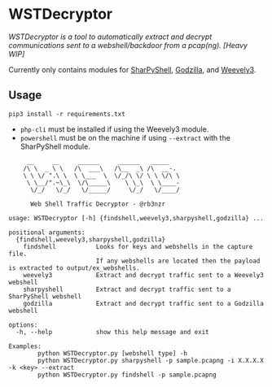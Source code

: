# WSTDecryptor

*WSTDecryptor is a tool to automatically extract and decrypt communications sent to a webshell/backdoor from a pcap(ng). [Heavy WIP]*

Currently only contains modules for [SharPyShell](https://github.com/antonioCoco/SharPyShell), [Godzilla](https://github.com/BeichenDream/Godzilla), and [Weevely3](https://github.com/epinna/weevely3). 

## Usage 

```
pip3 install -r requirements.txt
```
- `php-cli` must be installed if using the Weevely3 module.
- `powershell` must be on the machine if using `--extract` with the SharPyShell module.

```
     __     __     ______     ______   _____    
    /\ \  _ \ \   /\  ___\   /\__  _\ /\  __-.  
    \ \ \/ ".\ \  \ \___  \  \/_/\ \/ \ \ \/\ \ 
     \ \__/".~\_\  \/\_____\    \ \_\  \ \____- 
      \/_/   \/_/   \/_____/     \/_/   \/____/ 
                                            
      Web Shell Traffic Decryptor - @rb3nzr
         
usage: WSTDecryptor [-h] {findshell,weevely3,sharpyshell,godzilla} ...

positional arguments:
  {findshell,weevely3,sharpyshell,godzilla}
    findshell           Looks for keys and webshells in the capture file.                 
                        If any webshells are located then the payload is extracted to output/ex_webshells.
    weevely3            Extract and decrypt traffic sent to a Weevely3 webshell
    sharpyshell         Extract and decrypt traffic sent to a SharPyShell webshell
    godzilla            Extract and decrypt traffic sent to a Godzilla webshell

options:
  -h, --help            show this help message and exit

Examples:
        python WSTDecryptor.py [webshell type] -h
        python WSTDecryptor.py sharpyshell -p sample.pcapng -i X.X.X.X -k <key> --extract
        python WSTDecryptor.py findshell -p sample.pcapng
```


